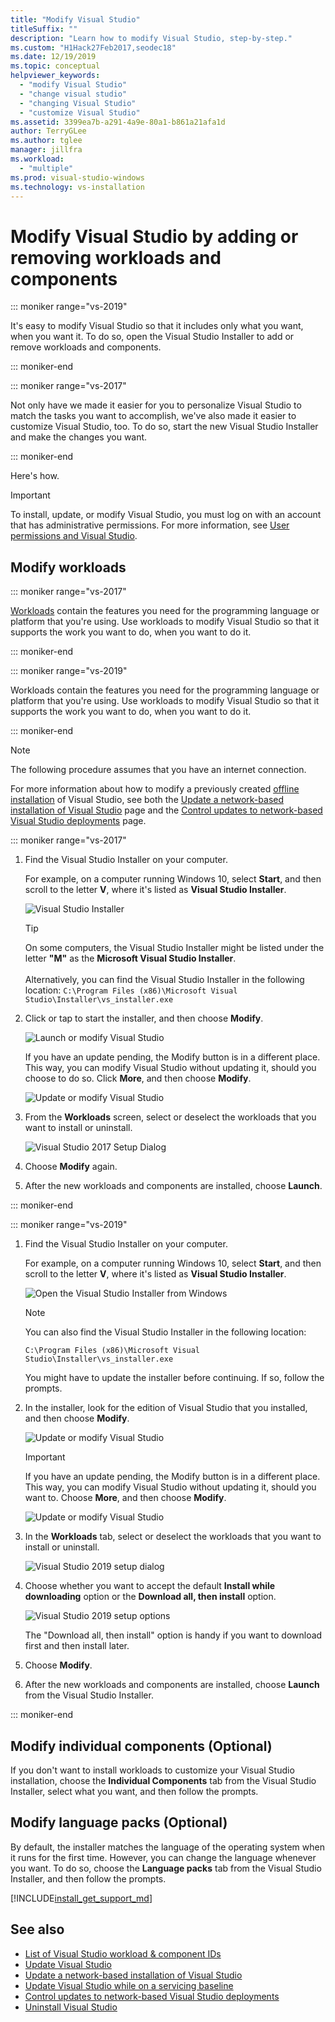 ```yaml
---
title: "Modify Visual Studio"
titleSuffix: ""
description: "Learn how to modify Visual Studio, step-by-step."
ms.custom: "H1Hack27Feb2017,seodec18"
ms.date: 12/19/2019
ms.topic: conceptual
helpviewer_keywords:
  - "modify Visual Studio"
  - "change visual studio"
  - "changing Visual Studio"
  - "customize Visual Studio"
ms.assetid: 3399ea7b-a291-4a9e-80a1-b861a21afa1d
author: TerryGLee
ms.author: tglee
manager: jillfra
ms.workload:
  - "multiple"
ms.prod: visual-studio-windows
ms.technology: vs-installation
---
```

# Modify Visual Studio by adding or removing workloads and components

::: moniker range="vs-2019"

It's easy to modify Visual Studio so that it includes only what you want, when you want it. To do so, open the Visual Studio Installer to add or remove workloads and components.

::: moniker-end

::: moniker range="vs-2017"

Not only have we made it easier for you to personalize Visual Studio to match the tasks you want to accomplish, we've also made it easier to customize Visual Studio, too. To do so, start the new Visual Studio Installer and make the changes you want.

::: moniker-end

Here's how.

>[!IMPORTANT]
>To install, update, or modify Visual Studio, you must log on with an account that has administrative permissions. For more information, see [User permissions and Visual Studio](../ide/user-permissions-and-visual-studio.md).

## Modify workloads

::: moniker range="vs-2017"

 [Workloads](https://visualstudio.microsoft.com/vs/support/selecting-workloads-visual-studio-2017/) contain the features you need for the programming language or platform that you're using. Use workloads to modify Visual Studio so that it supports the work you want to do, when you want to do it.

::: moniker-end

::: moniker range="vs-2019"

 Workloads contain the features you need for the programming language or platform that you're using. Use workloads to modify Visual Studio so that it supports the work you want to do, when you want to do it.

::: moniker-end

>[!NOTE]
> The following procedure assumes that you have an internet connection.
>
> For more information about how to modify a previously created [offline installation](create-an-offline-installation-of-visual-studio.md) of Visual Studio, see both the [Update a network-based installation of Visual Studio](update-a-network-installation-of-visual-studio.md) page and the [Control updates to network-based Visual Studio deployments](controlling-updates-to-visual-studio-deployments.md) page.

::: moniker range="vs-2017"

1. Find the Visual Studio Installer on your computer.

     For example, on a computer running Windows 10, select **Start**, and then scroll to the letter **V**, where it's listed as **Visual Studio Installer**.

     ![Visual Studio Installer](media/locate-the-visual-studio-installer.png "Locate the Microsoft Visual Studio Installer")

     >[!TIP]
     >On some computers, the Visual Studio Installer might be listed under the letter **"M"** as the **Microsoft Visual Studio Installer**.<br/><br/> Alternatively, you can find the Visual Studio Installer in the following location: `C:\Program Files (x86)\Microsoft Visual Studio\Installer\vs_installer.exe`

1. Click or tap to start the installer, and then choose **Modify**.

     ![Launch or modify Visual Studio](media/modify-visual-studio.png "Modify Visual Studio 2017")

     If you have an update pending, the Modify button is in a different place. This way, you can modify Visual Studio without updating it, should you choose to do so. Click **More**, and then choose **Modify**.

     ![Update or modify Visual Studio](media/modify-or-update-visual-studio.png "Update or modify Visual Studio 2017")

1. From the **Workloads** screen, select or deselect the workloads that you want to install or uninstall.

    ![Visual Studio 2017 Setup Dialog](media/modify-workloads.png "Choose a workload in Visual Studio 2017")

1. Choose **Modify** again.

1. After the new workloads and components are installed, choose **Launch**.

::: moniker-end

::: moniker range="vs-2019"

1. Find the Visual Studio Installer on your computer.

     For example, on a computer running Windows 10, select **Start**, and then scroll to the letter **V**, where it's listed as **Visual Studio Installer**.

     ![Open the Visual Studio Installer from Windows](media/vs-2019/vs-installer-windows-start.png "Open the Visual Studio Installer")

     > [!NOTE]
     > You can also find the Visual Studio Installer in the following location:
     >
     > `C:\Program Files (x86)\Microsoft Visual Studio\Installer\vs_installer.exe`

    You might have to update the installer before continuing. If so, follow the prompts.

1. In the installer, look for the edition of Visual Studio that you installed, and then choose **Modify**.

     ![Update or modify Visual Studio](media/vs-2019/vs-installer-modify.png "Update or modify Visual Studio 2019")

     > [!IMPORTANT]
     > If you have an update pending, the Modify button is in a different place. This way, you can modify Visual Studio without updating it, should you want to. Choose **More**, and then choose **Modify**.
     >
     > ![Update or modify Visual Studio](media/vs-2019/modify-update-visual-studio.png "Update or modify Visual Studio 2019")

1. In the **Workloads** tab, select or deselect the workloads that you want to install or uninstall.

    ![Visual Studio 2019 setup dialog](media/vs-2019/vs-installer-modify-workloads.png "Choose a workload in Visual Studio 2019")

1. Choose whether you want to accept the default **Install while downloading** option or the **Download all, then install** option.

    ![Visual Studio 2019 setup options](media/vs-2019/vs-installer-choose-install-or-download.png "Choose to install while downloading or to download first and install later")

    The "Download all, then install" option is handy if you want to download first and then install later.

1. Choose **Modify**.

1. After the new workloads and components are installed, choose **Launch** from the Visual Studio Installer.

::: moniker-end

## Modify individual components (Optional)

If you don't want to install workloads to customize your Visual Studio installation, choose the **Individual Components** tab from the Visual Studio Installer, select what you want, and then follow the prompts.

## Modify language packs (Optional)

By default, the installer matches the language of the operating system when it runs for the first time. However, you can change the language whenever you want. To do so, choose the **Language packs** tab from the Visual Studio Installer, and then follow the prompts.

[!INCLUDE[install_get_support_md](includes/install_get_support_md.md)]

## See also

* [List of Visual Studio workload & component IDs](workload-and-component-ids.md)
* [Update Visual Studio](update-visual-studio.md)
* [Update a network-based installation of Visual Studio](update-a-network-installation-of-visual-studio.md)
* [Update Visual Studio while on a servicing baseline](update-servicing-baseline.md)
* [Control updates to network-based Visual Studio deployments](controlling-updates-to-visual-studio-deployments.md)
* [Uninstall Visual Studio](uninstall-visual-studio.md)
